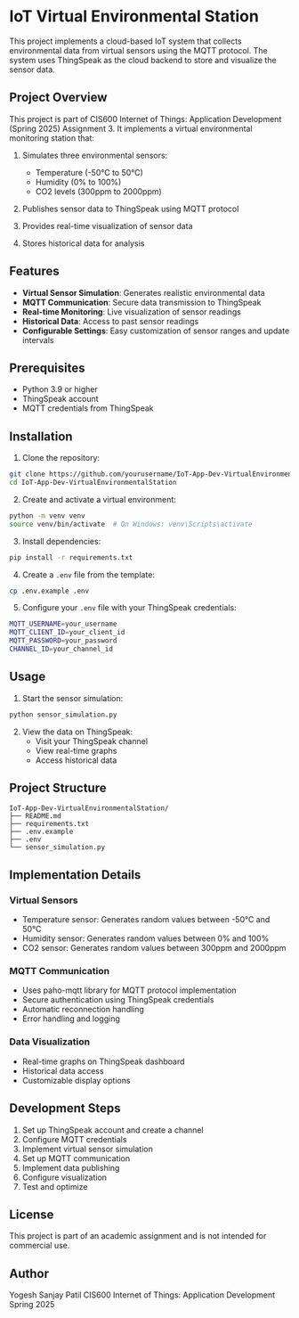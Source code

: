 # IoT Virtual Environmental Station

This project implements a cloud-based IoT system that collects environmental data from virtual sensors using the MQTT protocol. The system uses ThingSpeak as the cloud backend to store and visualize the sensor data.

## Project Overview

This project is part of CIS600 Internet of Things: Application Development (Spring 2025) Assignment 3. It implements a virtual environmental monitoring station that:

1. Simulates three environmental sensors:

   - Temperature (-50°C to 50°C)
   - Humidity (0% to 100%)
   - CO2 levels (300ppm to 2000ppm)

2. Publishes sensor data to ThingSpeak using MQTT protocol
3. Provides real-time visualization of sensor data
4. Stores historical data for analysis

## Features

- **Virtual Sensor Simulation**: Generates realistic environmental data
- **MQTT Communication**: Secure data transmission to ThingSpeak
- **Real-time Monitoring**: Live visualization of sensor readings
- **Historical Data**: Access to past sensor readings
- **Configurable Settings**: Easy customization of sensor ranges and update intervals

## Prerequisites

- Python 3.9 or higher
- ThingSpeak account
- MQTT credentials from ThingSpeak

## Installation

1. Clone the repository:

```bash
git clone https://github.com/yourusername/IoT-App-Dev-VirtualEnvironmentalStation.git
cd IoT-App-Dev-VirtualEnvironmentalStation
```

2. Create and activate a virtual environment:

```bash
python -m venv venv
source venv/bin/activate  # On Windows: venv\Scripts\activate
```

3. Install dependencies:

```bash
pip install -r requirements.txt
```

4. Create a `.env` file from the template:

```bash
cp .env.example .env
```

5. Configure your `.env` file with your ThingSpeak credentials:

```bash
MQTT_USERNAME=your_username
MQTT_CLIENT_ID=your_client_id
MQTT_PASSWORD=your_password
CHANNEL_ID=your_channel_id
```

## Usage

1. Start the sensor simulation:

```bash
python sensor_simulation.py
```

2. View the data on ThingSpeak:
   - Visit your ThingSpeak channel
   - View real-time graphs
   - Access historical data

## Project Structure

```
IoT-App-Dev-VirtualEnvironmentalStation/
├── README.md
├── requirements.txt
├── .env.example
├── .env
└── sensor_simulation.py
```

## Implementation Details

### Virtual Sensors

- Temperature sensor: Generates random values between -50°C and 50°C
- Humidity sensor: Generates random values between 0% and 100%
- CO2 sensor: Generates random values between 300ppm and 2000ppm

### MQTT Communication

- Uses paho-mqtt library for MQTT protocol implementation
- Secure authentication using ThingSpeak credentials
- Automatic reconnection handling
- Error handling and logging

### Data Visualization

- Real-time graphs on ThingSpeak dashboard
- Historical data access
- Customizable display options

## Development Steps

1. Set up ThingSpeak account and create a channel
2. Configure MQTT credentials
3. Implement virtual sensor simulation
4. Set up MQTT communication
5. Implement data publishing
6. Configure visualization
7. Test and optimize

## License

This project is part of an academic assignment and is not intended for commercial use.

## Author

Yogesh Sanjay Patil
CIS600 Internet of Things: Application Development
Spring 2025
